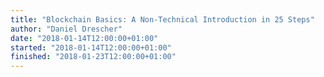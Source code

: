 ```yaml
---
title: "Blockchain Basics: A Non-Technical Introduction in 25 Steps"
author: "Daniel Drescher"
date: "2018-01-14T12:00:00+01:00"
started: "2018-01-14T12:00:00+01:00"
finished: "2018-01-23T12:00:00+01:00"
---
```

